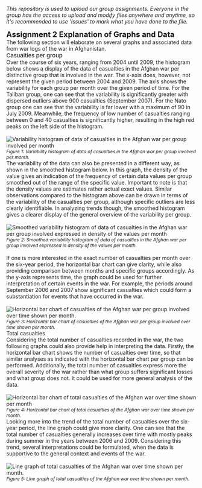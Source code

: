 <span style="font-style: italic;">This repository is used to upload our group assignments.
Everyone in the group has the access to upload and modify files anywhere and anytime, so it's recommended to use 'Issues' to mark what you have done to the file.</span>


<td style="text-align: center"><span style="font-size: 20px;font-weight: bold;">Assignment 2 Explanation of Graphs and Data</span>
<br>
The following section will elaborate on several graphs and associated data from war logs of the war in Afghanistan. 
<br>
<td style="text-align: left;"><span style="font-weight: 450; font-size: 15px;">Casualties per group</span></td> 
<br>
Over the course of six years, ranging from 2004 until 2009, the histogram below shows a display of the data of casualties in the Afghan war per distinctive group that is involved in the war. The x-axis does, however, not represent the given period between 2004 and 2009. The axis shows the variability for each group per month over the given period of time. For the Taliban group, one can see that the variability is significantly greater with dispersed outliers above 900 casualties (September 2007). For the Nato group one can see that the variability is far lower with a maximum of 90 in July 2009. Meanwhile, the frequency of low number of casualties ranging between 0 and 40 casualties is significantly higher, resulting in the high red peaks on the left side of the histogram. 
<br>
<br>
<img src="images/Figure1.png" alt="Variability histogram of data of casualties in the Afghan war per group involved per month" />
<td style="text-align: center"><span style="font-style: italic;font-size: 12px;">Figure 1: Variability histogram of data of casualties in the Afghan war per group involved per month. </span></td>
<br>
The variability of the data can also be presented in a different way, as shown in the smoothed histogram below. In this graph, the density of the value gives an indication of the frequency of certain data values per group smoothed out of the range of the specific value. Important to note is that the density values are estimates rather actual exact values. Similar observations compared to the histogram above can be drawn in terms of the variability of the casualties per group, although specific outliers are less clearly identifiable. In analyzing trends though, the smoothed histogram gives a clearer display of the general overview of the variability per group. 
<br>
 <br>
<img src="images/Figure2.png" alt="Smoothed variability histogram of data of casualties in the Afghan war per group involved expressed in density of the values per month" />
<td style="text-align: center"><span style="font-style: italic;font-size: 12px;">Figure 2: Smoothed variability histogram of data of casualties in the Afghan war per group involved expressed in density of the values per month. </span></td>
<br>
<br>
If one is more interested in the exact number of casualties per month over the six-year period, the horizontal bar chart can give clarity, while also providing comparison between months and specific groups accordingly. As the y-axis represents time, the graph could be used for further interpretation of certain events in the war. For example, the periods around September 2006 and 2007 show significant casualties which could form a substantiation for events that have occurred in the war.  
<br>
<br>
<img src="images/Figure3.png" alt="Horizontal bar chart of casualties of the Afghan war per group involved over time shown per month." />
<td style="text-align: center"><span style="font-style: italic;font-size: 12px;">Figure 3: Horizontal bar chart of casualties of the Afghan war per group involved over time shown per month. </span></td>
<br>
Total casualties 
<br>
Considering the total number of casualties recorded in the war, the two following graphs could also provide help in interpreting the data. Firstly, the horizontal bar chart shows the number of casualties over time, so that similar analyses as indicated with the horizontal bar chart per group can be performed. Additionally, the total number of casualties express more the overall severity of the war rather than what group suffers significant losses and what group does not. It could be used for more general analysis of the data. 
<br>
<br>
<img src="images/Figure4.png" alt="Horizontal bar chart of total casualties of the Afghan war over time shown per month" />
<td style="text-align: center"><span style="font-style: italic;font-size: 12px;">Figure 4: Horizontal bar chart of total casualties of the Afghan war over time shown per month. </span></td>
<br>
Looking more into the trend of the total number of casualties over the six-year period, the line graph could give more clarity. One can see that the total number of casualties generally increases over time with mostly peaks during summer in the years between 2006 and 2009. Considering this trend, several interpretations could be formulated, when the data is supportive to the general context and events of the war. 
<br>
<br>
<img src="images/Figure5.png" alt="Line graph of total casualties of the Afghan war over time shown per month." />
<td style="text-align: center"><span style="font-style: italic;font-size: 12px;">Figure 5: Line graph of total casualties of the Afghan war over time shown per month. </span></td>

 
